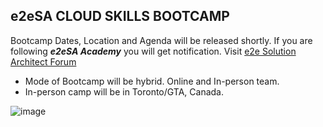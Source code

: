## e2eSA CLOUD SKILLS BOOTCAMP 

Bootcamp Dates, Location and Agenda will be released shortly. If you are following ***e2eSA Academy*** you will get notification. 
Visit [e2e Solution Architect Forum](https://e2esolutionarchitect.com/bootcamp/)

- Mode of Bootcamp will be hybrid. Online and In-person team. 
- In-person camp will be in Toronto/GTA, Canada.

![image](https://user-images.githubusercontent.com/62712515/213931902-aa4143d0-760f-4fd4-9886-7d7d99ef9ec4.png)

